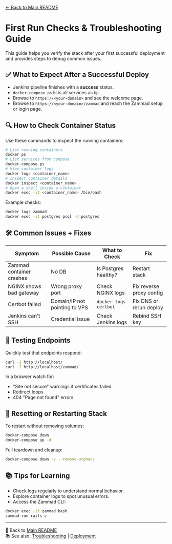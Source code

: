 [← Back to Main README](../README.md)

# First Run Checks & Troubleshooting Guide

This guide helps you verify the stack after your first successful deployment and provides steps to debug common issues.

## ✅ What to Expect After a Successful Deploy

- Jenkins pipeline finishes with a **success** status.
- `docker-compose ps` lists all services as `Up`.
- Browse to `https://<your-domain>` and see the welcome page.
- Browse to `https://<your-domain>/zammad` and reach the Zammad setup or login page.

## 🔍 How to Check Container Status

Use these commands to inspect the running containers:

```bash
# List running containers
docker ps
# List services from compose
docker-compose ps
# View container logs
docker logs <container_name>
# Inspect container details
docker inspect <container_name>
# Open a shell inside a container
docker exec -it <container_name> /bin/bash
```

Example checks:

```bash
docker logs zammad
docker exec -it postgres psql -U postgres
```

## 🛠️ Common Issues + Fixes

| Symptom | Possible Cause | What to Check | Fix |
|---------|----------------|---------------|-----|
| Zammad container crashes | No DB | Is Postgres healthy? | Restart stack |
| NGINX shows bad gateway | Wrong proxy port | Check NGINX logs | Fix reverse proxy config |
| Certbot failed | Domain/IP not pointing to VPS | `docker logs certbot` | Fix DNS or rerun deploy |
| Jenkins can't SSH | Credential issue | Check Jenkins logs | Rebind SSH key |

## 🧪 Testing Endpoints

Quickly test that endpoints respond:

```bash
curl -I http://localhost/
curl -I http://localhost/zammad/
```

In a browser watch for:

- "Site not secure" warnings if certificates failed
- Redirect loops
- 404 "Page not found" errors

## 🧼 Resetting or Restarting Stack

To restart without removing volumes:

```bash
docker-compose down
docker-compose up -d
```

Full teardown and cleanup:

```bash
docker-compose down -v --remove-orphans
```

## 📚 Tips for Learning

- Check logs regularly to understand normal behavior.
- Explore container logs to spot unusual errors.
- Access the Zammad CLI:

```bash
docker exec -it zammad bash
zammad run rails c
```

---
🔗 Back to [Main README](../README.md)  
📚 See also: [Troubleshooting](troubleshooting.md) | [Deployment](deployment.md)
